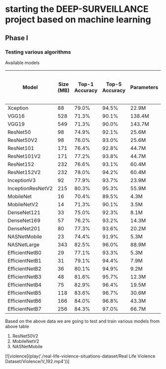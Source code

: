 # starting the DEEP-SURVEILLANCE project based on machine learning

## Phase I
### Testing various algorithms


 Available models

| Model             | Size (MB) | Top-1 Accuracy | Top-5 Accuracy | Parameters | Depth | Time (ms) per inference step (CPU) | Time (ms) per inference step (GPU) |
|-------------------|-----------|----------------|----------------|------------|-------|------------------------------------|------------------------------------|
| Xception          | 88        | 79.0%          | 94.5%          | 22.9M      | 81    | 109.4                              | 8.1                                |
| VGG16             | 528       | 71.3%          | 90.1%          | 138.4M     | 16    | 69.5                               | 4.2                                |
| VGG19             | 549       | 71.3%          | 90.0%          | 143.7M     | 19    | 84.8                               | 4.4                                |
| ResNet50          | 98        | 74.9%          | 92.1%          | 25.6M      | 107   | 58.2                               | 4.6                                |
| ResNet50V2        | 98        | 76.0%          | 93.0%          | 25.6M      | 103   | 45.6                               | 4.4                                |
| ResNet101         | 171       | 76.4%          | 92.8%          | 44.7M      | 209   | 89.6                               | 5.2                                |
| ResNet101V2       | 171       | 77.2%          | 93.8%          | 44.7M      | 205   | 72.7                               | 5.4                                |
| ResNet152         | 232       | 76.6%          | 93.1%          | 60.4M      | 311   | 127.4                              | 6.5                                |
| ResNet152V2       | 232       | 78.0%          | 94.2%          | 60.4M      | 307   | 107.5                              | 6.6                                |
| InceptionV3       | 92        | 77.9%          | 93.7%          | 23.9M      | 189   | 42.2                               | 6.9                                |
| InceptionResNetV2 | 215       | 80.3%          | 95.3%          | 55.9M      | 449   | 130.2                              | 10.0                               |
| MobileNet         | 16        | 70.4%          | 89.5%          | 4.3M       | 55    | 22.6                               | 3.4                                |
| MobileNetV2       | 14        | 71.3%          | 90.1%          | 3.5M       | 105   | 25.9                               | 3.8                                |
| DenseNet121       | 33        | 75.0%          | 92.3%          | 8.1M       | 242   | 77.1                               | 5.4                                |
| DenseNet169       | 57        | 76.2%          | 93.2%          | 14.3M      | 338   | 96.4                               | 6.3                                |
| DenseNet201       | 80        | 77.3%          | 93.6%          | 20.2M      | 402   | 127.2                              | 6.7                                |
| NASNetMobile      | 23        | 74.4%          | 91.9%          | 5.3M       | 389   | 27.0                               | 6.7                                |
| NASNetLarge       | 343       | 82.5%          | 96.0%          | 88.9M      | 533   | 344.5                              | 20.0                               |
| EfficientNetB0    | 29        | 77.1%          | 93.3%          | 5.3M       | 132   | 46.0                               | 4.9                                |
| EfficientNetB1    | 31        | 79.1%          | 94.4%          | 7.9M       | 186   | 60.2                               | 5.6                                |
| EfficientNetB2    | 36        | 80.1%          | 94.9%          | 9.2M       | 186   | 80.8                               | 6.5                                |
| EfficientNetB3    | 48        | 81.6%          | 95.7%          | 12.3M      | 210   | 140.0                              | 8.8                                |
| EfficientNetB4    | 75        | 82.9%          | 96.4%          | 19.5M      | 258   | 308.3                              | 15.1                               |
| EfficientNetB5    | 118       | 83.6%          | 96.7%          | 30.6M      | 312   | 579.2                              | 25.3                               |
| EfficientNetB6    | 166       | 84.0%          | 96.8%          | 43.3M      | 360   | 958.1                              | 40.4                               |
| EfficientNetB7    | 256       | 84.3%          | 97.0%          | 66.7M      | 438   | 1578.9                             | 61.6                               |



Based on the above data we are going to test and train various models from above table

1. ResNet50V2
1. MobileNetV2
1. NASNetMobile

[![violence](play('./real-life-violence-situations-dataset/Real Life Violence Dataset/Violence/V_192.mp4'))]